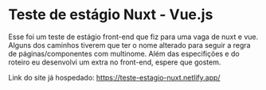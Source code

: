 # Teste de estágio Nuxt - Vue.js

Esse foi um teste de estágio front-end que fiz para uma vaga de nuxt e vue.
Alguns dos caminhos tiverem que ter o nome alterado para seguir a regra de páginas/componentes com multinome.
Além das especifições e do roteiro eu desenvolvi um extra no front-end, espere que gostem.

Link do site já hospedado: https://teste-estagio-nuxt.netlify.app/
